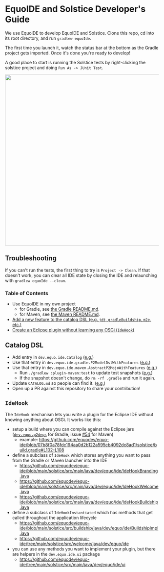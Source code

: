 # EquoIDE and Solstice Developer's Guide

We use EquoIDE to develop EquoIDE and Solstice. Clone this repo, cd into its root directory, and run `gradlew equoIde`.

The first time you launch it, watch the status bar at the bottom as the Gradle project gets imported. Once it's done you're ready to develop!

A good place to start is running the Solstice tests by right-clicking the solstice project and doing `Run As -> JUnit Test`.

<img src="https://github.com/equodev/equo-ide/raw/main/.github/example-run-junit-test.png" width="652" height="558">

## Troubleshooting

If you can't run the tests, the first thing to try is `Project -> Clean`. If that doesn't work, you can clear all IDE state by closing the IDE and relaunching with `gradlew equoIde --clean`.

### Table of Contents

- Use EquoIDE in my own project
  - for Gradle, see [the Gradle README.md](plugin-gradle/README.md).
  - for Maven, see [the Maven README.md](plugin-maven/README.md).
- [Add a new feature to the catalog DSL (e.g. `jdt`, `gradleBuildship`, `m2e`, etc.)](#catalog-dsl)
- [Create an Eclipse plugin without learning any OSGi (`IdeHook`)](#idehook)


## Catalog DSL

- Add entry in `dev.equo.ide.Catalog` ([e.g.](https://github.com/equodev/equo-ide/pull/90/commits/8a734e1a98200d36774b2530ef58dfe395c06fc1))
- Use that entry in `dev.equo.ide.gradle.P2ModelDslWithFeatures` ([e.g.](https://github.com/equodev/equo-ide/pull/90/commits/7d79ce1d12d1d5a608ecebba1eb4192735318b36))
- Use that entry in `dev.equo.ide.maven.AbstractP2MojoWithFeatures` ([e.g.](https://github.com/equodev/equo-ide/pull/90/commits/0356ccd83d16f245dbf291d40cf21dc6903a8abe))
  - Run `./gradlew :plugin-maven:test` to update test snapshots ([e.g.](https://github.com/equodev/equo-ide/pull/90/commits/0eaedbab7cfd64b81bad0bd713f1c029e26bb623))
  - If the snapshot doesn't change, do `rm -rf .gradle` and run it again.
- Update `CATALOG.md` so people can find it. ([e.g.](https://github.com/equodev/equo-ide/pull/90/commits/04500c649f42271d4d70e19924a5c486c8fb2fdf))
- Open up a PR against this repository to share your contribution!

## `IdeHook`

The `IdeHook` mechanism lets you write a plugin for the Eclipse IDE without knowing anything about OSGi. It works like this:

- setup a build where you can compile against the Eclipse jars ([`dev.equo.p2deps`](https://github.com/equodev/equo-ide/blob/main/plugin-gradle/P2DEPS.md) for Gradle, issue [#54](https://github.com/equodev/equo-ide/issues/54) for Maven)
  - example: https://github.com/equodev/equo-ide/blob/07b8f0a78fdc194aa0d2b122a595cb4092dc8ad1/solstice/build.gradle#L102-L108
- define a subclass of `IdeHook` which stores anything you want to pass from the Gradle or Maven launcher into the IDE
  - https://github.com/equodev/equo-ide/blob/main/solstice/src/main/java/dev/equo/ide/IdeHookBranding.java
  - https://github.com/equodev/equo-ide/blob/main/solstice/src/main/java/dev/equo/ide/IdeHookWelcome.java
  - https://github.com/equodev/equo-ide/blob/main/solstice/src/main/java/dev/equo/ide/IdeHookBuildship.java
- define a subclass of `IdeHookInstantiated` which has methods that get called throughout the application lifecycle
  - https://github.com/equodev/equo-ide/blob/main/solstice/src/buildship/java/dev/equo/ide/BuildshipImpl.java
  - https://github.com/equodev/equo-ide/tree/main/solstice/src/welcome/java/dev/equo/ide
- you can use any methods you want to implement your plugin, but there are helpers in the `dev.equo.ide.ui` package
  - https://github.com/equodev/equo-ide/tree/main/solstice/src/main/java/dev/equo/ide/ui
